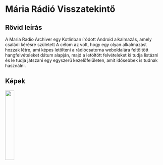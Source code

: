# Mária Rádió Visszatekintő

## Rövid leírás

A Maria Radio Archiver egy Kotlinban íródott Android alkalmazás, amely családi kérésre született
A célom az volt, hogy egy olyan alkalmazást hozzak létre, ami képes letölteni a rádiócsatorna weboldalára feltöltött hangfelvételeket dátum alapján,
majd a letöltött felvételeket ki tudja listázni és le tudja játszani egy egyszerű kezelőfelületen, amit idősebbek is tudnak használni.

## Képek

  <img src="https://raw.githubusercontent.com/marton1114/Maria_radio_archiver/screenshots/application.gif" width="24%" height="24%">